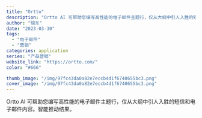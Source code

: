 ```yaml
---
title: "Ortto"
description: "Ortto AI 可帮助您编写高性能的电子邮件主题行，仅从大纲中引人入胜的短信和电子邮件内容。智能推动结果。"
author: "瑞东"
date: "2023-03-30"
tags:
  - "电子邮件"
  - "营销"
categories: application
series: "产品营销"
website_link: "https://ortto.com/"
color: "#666"

thumb_image: "/img/97fc43da0a82e7eccb4d1f6740655bc3.png"
cover_image: "/img/97fc43da0a82e7eccb4d1f6740655bc3.png"
---
```


Ortto AI 可帮助您编写高性能的电子邮件主题行，仅从大纲中引人入胜的短信和电子邮件内容。智能推动结果。